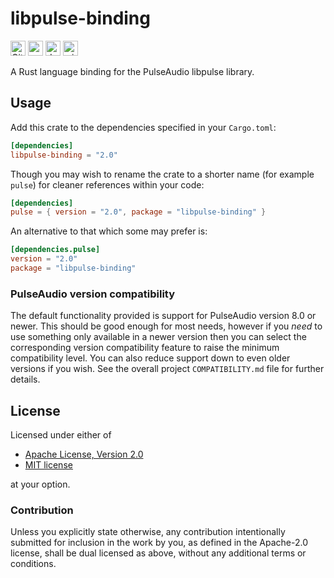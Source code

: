 libpulse-binding
================

[<img alt="GitHub Workflow Status" src="https://img.shields.io/github/workflow/status/jnqnfe/pulse-binding-rust/Build%20&%20Test/master?style=for-the-badge" height="24">](https://github.com/jnqnfe/pulse-binding-rust/actions)
[<img alt="crates.io" src="https://img.shields.io/crates/v/libpulse-binding?style=for-the-badge" height="24">](https://crates.io/crates/libpulse-binding)
[<img alt="docs.rs" src="https://img.shields.io/crates/v/libpulse-binding?color=5479ab&label=docs.rs&style=for-the-badge" height="24">](https://docs.rs/libpulse-binding)
[<img alt="min-rust-version" src="https://img.shields.io/static/v1?label=RUST&message=1.46%2B&color=informational&style=for-the-badge" height="24">](https://rust-lang.github.io/rfcs/2495-min-rust-version.html)

A Rust language binding for the PulseAudio libpulse library.

## Usage

Add this crate to the dependencies specified in your `Cargo.toml`:

```toml
[dependencies]
libpulse-binding = "2.0"
```

Though you may wish to rename the crate to a shorter name (for example `pulse`) for cleaner
references within your code:

```toml
[dependencies]
pulse = { version = "2.0", package = "libpulse-binding" }
```

An alternative to that which some may prefer is:

```toml
[dependencies.pulse]
version = "2.0"
package = "libpulse-binding"
```

### PulseAudio version compatibility

The default functionality provided is support for PulseAudio version 8.0 or newer. This should be
good enough for most needs, however if you _need_ to use something only available in a newer
version then you can select the corresponding version compatibility feature to raise the minimum
compatibility level. You can also reduce support down to even older versions if you wish. See the
overall project `COMPATIBILITY.md` file for further details.

## License

Licensed under either of

 * [Apache License, Version 2.0](http://www.apache.org/licenses/LICENSE-2.0)
 * [MIT license](http://opensource.org/licenses/MIT)

at your option.

### Contribution

Unless you explicitly state otherwise, any contribution intentionally submitted for inclusion in the
work by you, as defined in the Apache-2.0 license, shall be dual licensed as above, without any
additional terms or conditions.
